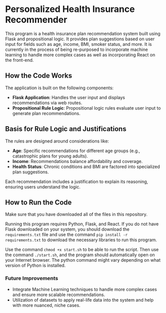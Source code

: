 # Personalized Health Insurance Recommender

This program is a health insurance plan recommendation system built using Flask and propositional logic. It provides plan suggestions based on user input for fields such as age, income, BMI, smoker status, and more. It is currently in the process of being re-purposed to incorporate machine learning to handle more complex cases as well as incorporating React on the front-end.

## How the Code Works

The application is built on the following components:
- **Flask Application**: Handles the user input and displays recommendations via web routes.
- **Propositional Rule Logic**: Propositional logic rules evaluate user input to generate plan recommendations.

## Basis for Rule Logic and Justifications

The rules are designed around considerations like:
- **Age**: Specific recommendations for different age groups (e.g., catastrophic plans for young adults).
- **Income**: Recommendations balance affordability and coverage.
- **Health Status**: Chronic conditions and BMI are factored into specialized plan suggestions.

Each recommendation includes a justification to explain its reasoning, ensuring users understand the logic.

## How to Run the Code

Make sure that you have downloaded all of the files in this repository.

Running this program requires Python, Flask, and React. If you do not have Flask downloaded on your system, you should download the `requirements.txt` file and use the command `pip install -r requirements.txt` to download the necessary libraries to run this program.

Use the command `chmod +x start.sh` to be able to run the script. Then use the command `./start.sh`, and the program should automatically open on your Internet browser. The python command might vary depending on what version of Python is installed.

### Future Improvements

- Integrate Machine Learning techniques to handle more complex cases and ensure more scalable recommendations.
- Utilization of datasets to apply real-life data into the system and help with more nuanced, niche cases.